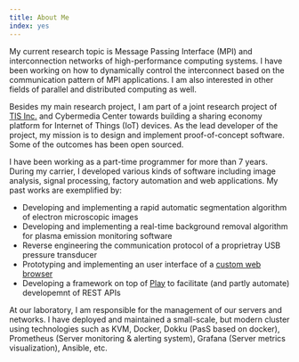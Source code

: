 ```yaml
---
title: About Me
index: yes
---
```


My current research topic is Message Passing Interface (MPI) and interconnection
networks of high-performance computing systems. I have been working on how to
dynamically control the interconnect based on the communication pattern of
MPI applications. I am also interested in other fields of parallel and
distributed computing as well.

Besides my main research project, I am part of a joint research project of
[TIS Inc.](https://www.tis.co.jp/) and Cybermedia Center towards building a
sharing economy platform for Internet of Things (IoT) devices. As the lead
developer of the project, my mission is to design and implement
proof-of-concept software. Some of the outcomes has been open sourced.

I have been working as a part-time programmer for more than 7 years.
During my carrier, I developed various kinds of software including image
analysis, signal processing, factory automation and  web applications. My past
works are exemplified by:

- Developing and implementing a rapid automatic segmentation algorithm of
  electron microscopic images
- Developing and implementing a real-time background removal algorithm for
  plasma emission monitoring software
- Reverse engineering the communication protocol of a proprietray USB pressure
  transducer
- Prototyping and implementing an user interface of a [custom web
  browser](http://www.fenrir-inc.com/jp/sleipnir/)
- Developing a framework on top of [Play](https://www.playframework.com/)
  to facilitate (and partly automate) developemnt of REST APIs

At our laboratory, I am responsible for the management of our servers and
networks. I have deployed and maintained a small-scale, but modern cluster
using technologies such as KVM, Docker, Dokku (PasS based on docker),
Prometheus (Server monitoring & alerting system), Grafana (Server metrics
visualization), Ansible, etc.
